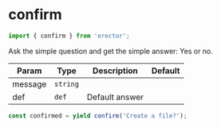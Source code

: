 confirm
==
```js
import { confirm } from 'erector';
```

Ask the simple question and get the simple answer: Yes or no.

| Param  | Type                | Description  | Default   |
| ------ | ------------------- | ------------ | --------- |
| message | `string` |  | 
| def | `def` | Default answer | 




```js
const confirmed = yield confirm('Create a file?');
```

